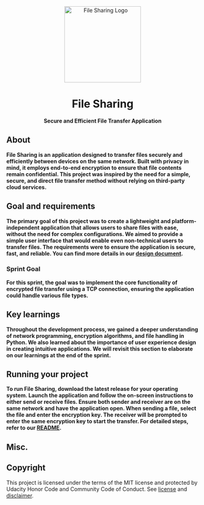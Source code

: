 <div align="center">
    <img src="C:/Users/shant/Desktop/Code/FileSharing/logo.pdf" alt="File Sharing Logo" width="200"/>
</div><h1 align="center">File Sharing</h1>
<p align="center"><strong>Secure and Efficient File Transfer Application</strong>
<br/>

<h2>About</h2>
<strong>File Sharing is an application designed to transfer files securely and efficiently between devices on the same network. Built with privacy in mind, it employs end-to-end encryption to ensure that file contents remain confidential. This project was inspired by the need for a simple, secure, and direct file transfer method without relying on third-party cloud services.</strong><br/>

<h2>Goal and requirements</h2>
<strong>The primary goal of this project was to create a lightweight and platform-independent application that allows users to share files with ease, without the need for complex configurations. We aimed to provide a simple user interface that would enable even non-technical users to transfer files. The requirements were to ensure the application is secure, fast, and reliable. You can find more details in our <a href="DESIGN_DOC_LINK">design document</a>.</strong><br/>
 
<h3>Sprint Goal</h3>
<strong>For this sprint, the goal was to implement the core functionality of encrypted file transfer using a TCP connection, ensuring the application could handle various file types.</strong><br/>

<h2>Key learnings</h2>
<strong>Throughout the development process, we gained a deeper understanding of network programming, encryption algorithms, and file handling in Python. We also learned about the importance of user experience design in creating intuitive applications. We will revisit this section to elaborate on our learnings at the end of the sprint.</strong><br/>

<h2>Running your project</h2>
<strong>To run File Sharing, download the latest release for your operating system. Launch the application and follow the on-screen instructions to either send or receive files. Ensure both sender and receiver are on the same network and have the application open. When sending a file, select the file and enter the encryption key. The receiver will be prompted to enter the same encryption key to start the transfer. For detailed steps, refer to our <a href="README.md">README</a>.</strong><br/>

<h2>Misc.</h2>

<h2>Copyright</h2>
This project is licensed under the terms of the MIT license and protected by Udacity Honor Code and Community Code of Conduct. See <a href="LICENSE.md">license</a> and <a href="LICENSE.DISCLAIMER.md">disclaimer</a>.
